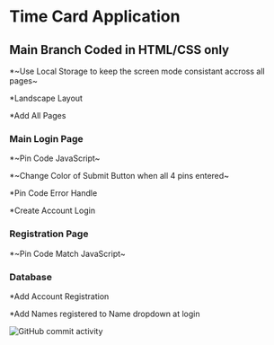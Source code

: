 # Time Card Application

## Main Branch Coded in HTML/CSS only

\*~Use Local Storage to keep the screen mode consistant accross all pages~

\*Landscape Layout

\*Add All Pages

### Main Login Page

\*~Pin Code JavaScript~

\*~Change Color of Submit Button when all 4 pins entered~

\*Pin Code Error Handle

\*Create Account Login

### Registration Page

\*~Pin Code Match JavaScript~

### Database

\*Add Account Registration

\*Add Names registered to Name dropdown at login

![GitHub commit activity](https://img.shields.io/github/commit-activity/t/courthub74/time_card_same?style=flat&logo=GitHub)
